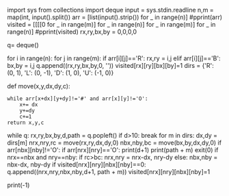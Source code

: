 import sys
from collections import deque
input = sys.stdin.readline
n,m = map(int, input().split())
arr = [list(input().strip()) for _ in range(n)]
#pprint(arr)
visited = [[[[0 for _ in range(m)] for _ in range(n)] for _ in range(m)] for _ in range(n)] 
#pprint(visited)
rx,ry,bx,by = 0,0,0,0

q= deque()

for i in range(n):
    for j in range(m):
        if arr[i][j]=='R':
            rx,ry = i,j
        elif arr[i][j]=='B':
            bx,by = i,j
q.append((rx,ry,bx,by,0, ''))
visited[rx][ry][bx][by]=1
dirs = {'R': (0, 1), 'L': (0, -1), 'D': (1, 0), 'U': (-1, 0)}

def move(x,y,dx,dy,c):
    
    while arr[x+dx][y+dy]!='#' and arr[x][y]!='O':
        x+= dx
        y+=dy
        c+=1   
    return x,y,c
while q:
    rx,ry,bx,by,d,path = q.popleft()
    if d>10:
        break
    for m in dirs:
        dx,dy = dirs[m]
        nrx,nry,rc = move(rx,ry,dx,dy,0)
        nbx,nby,bc = move(bx,by,dx,dy,0)
        if arr[nbx][nby]!='O':
            if arr[nrx][nry]=='O':
                print(d+1)
                print(path + m)
                exit(0)
            if nrx==nbx and nry==nby:
                if rc>bc:
                    nrx,nry = nrx-dx, nry-dy
                else:
                    nbx,nby = nbx-dx, nby-dy
            if visited[nrx][nry][nbx][nby]==0:
                    q.append((nrx,nry,nbx,nby,d+1, path + m))
                    visited[nrx][nry][nbx][nby]=1    

print(-1)

